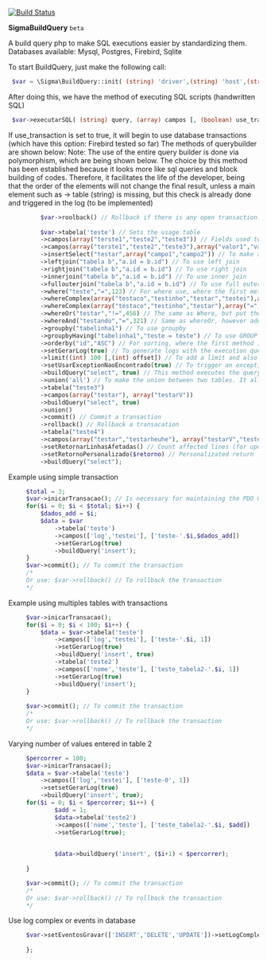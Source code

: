 [![Build Status](https://travis-ci.org/nathanfeitoza/sigmaBuildQuery.svg?branch=master)](https://travis-ci.org/nathanfeitoza/sigmaBuildQuery)

**SigmaBuildQuery** `beta`

A build query php to make SQL executions easier by standardizing them. Databases available: Mysql, Postgres, Firebird, Sqlite

To start BuildQuery, just make the following call:
   ```php
    $var = \Sigma\BuildQuery::init( (string) 'driver',(string) 'host',(string) 'database',(string) 'user',(string) 'pass'[, (array) options);
   ```
After doing this, we have the method of executing SQL scripts (handwritten SQL)
   ```php
    $var->executarSQL( (string) query, (array) campos [, (boolean) use_transaction, (boolean) use_exception_not_found] );
   ```
   If use_transaction is set to true, it will begin to use database transactions (which have this option: Firebird tested so far)
The methods of querybuilder are shown below:
        Note: The use of the entire query builder is done via polymorphism, which are being shown below. The choice by this method has been established because it looks more like sql queries and block building of codes. Therefore, it facilitates the life of the developer, being that the order of the elements will not change the final result, unless a main element such as -> table (string) is missing, but this check is already done and triggered in the log (to be implemented)

   ```php
            $var->roolback() // Rollback if there is any open transaction. Can be used when mixing code with transaction with no transaction. Obs: Does not polymorphism because it is a method of containment / prevention of errors
            
            $var->tabela('teste') // Sets the usage table
            ->campos(array("terste1","teste2","teste3")) // Fields used to make select, one can only pass an empty array: [''], and it will search all the fields of the table, or ['*'], or the field names
            ->campos(array("terste1","teste2","teste3"),array("valor1","valor2","valor3")) // Fields and their respective values to be inserted or updated
            ->insertSelect("testar",array("campo1","campo2")) // To make an insert using a select, insert test set (select field1, field2 from table1)
            ->leftjoin("tabela b","a.id = b.id") // To use left join
            ->rightjoin("tabela b","a.id = b.id") // To use right join
            ->innerjoin("tabela b","a.id = b.id") // To use inner join
            ->fullouterjoin("tabela b","a.id = b.id") // To use full outer join
            ->where("teste","=",123) // For where use, where the first method is the fields, the second the comparative and the third the value to be compared
            ->whereComplex(array("testaco","testinho","testar","testei"),array("=","!=","=","!="),array("456","789","856","1"),array("OR", "AND","OR","OR")) // For a where with multiple attributes. Ex: WHERE (field = 1) AND (field2 = 3) OR (fields3 = 2)
            ->whereComplex(array("testaco","testinho","testar"),array("=","!=","="),array("456","789","856"),array("OR", "AND","OR"))
            ->whereOr("testar","!=",456) // The same as Where, but put the OR in front, this way, where it should be called before, otherwise it will cause an sql error
            ->whereAnd("testando","=",321) // Same as whereOr, however add the And
            ->groupby("tabelinha1") // To use groupby
            ->groupbyHaving("tabelinha1","teste = teste") // To use GROUP BY HAVING
            ->orderby("id","ASC") // For sorting, where the first method is the field and the second sorting type
            ->setGerarLog(true) // To generate logs with the execution query in the database -> true or false (Making)
            ->limit((int) 100 [,(int) offset]) // To add a limit and also offset (offset only in postgres) to the search (functional only in mysql and postgres)
            ->setUsarExceptionNaoEncontrado(true) // To trigger an exception if no result is found in a select, if true. If false, it will fire an array of two elements, the first containing a string saying nothing was found, and the second with error code (710). By default it is true
            ->buildQuery("select", true) // This method executes the query, being defined as: buildQuery ((string) exec_type, (boolean) usar_union, (boolean) usar_transaction). The first one refers to the type of call that will be made: select, update, delete, insert
            ->union('all') // To make the union between two tables. It allows its use by setting 'all', 'union' or empty. To work, it is necessary that the previous buildQuery is set to use_union
            ->tabela("teste3")
            ->campos(array("testar"), array("testarV"))
            ->buildQuery("select", true)
            ->union()
            ->commit() // Commit a transaction
            ->rollback() // Rollback a transacation
            ->tabela("teste4")
            ->campos(array("testar","testarheuhe"), array("testarV","testeF"))
            ->setRetornarLinhasAfetadas() // Count affected lines (for update, delete and insert)
            ->setRetornoPersonalizado($retorno) // Personalizated return
            ->buildQuery("select");
   ```

   Example using simple transaction
   ```php
        $total = 3;
        $var->inicarTransacao(); // Is necessary for maintaining the PDO Object ans init the transaction
        for($i = 0; $i < $total; $i++) {
            $dados_add = $i;
            $data = $var
                ->tabela('teste')
                ->campos(['log','testei'], ['teste-'.$i,$dados_add])
                ->setGerarLog(true)
                ->buildQuery('insert');
        }
        $var->commit(); // To commit the transaction
        /*
        Or use: $var->rollback() // To rollback the transaction
        */
   ```

   Example using multiples tables with transactions
   ```php
        $var->inicarTransacao();
        for($i = 0; $i < 100; $i++) {
            $data = $var->tabela('teste')
                ->campos(['log','testei'], ['teste-'.$i, 1])
                ->setGerarLog(true)
                ->buildQuery('insert', true)
                ->tabela('teste2')
                ->campos(['nome','teste'], ['teste_tabela2-'.$i, 1])
                ->setGerarLog(true)
                ->buildQuery('insert');
        }
        
        $var->commit(); // To commit the transaction
        /*
        Or use: $var->rollback() // To rollback the transaction
        */
   ```
   Varying number of values entered in table 2
   ```php
        $percorrer = 100;
        $var->inicarTransacao();
        $data = $var->tabela('teste')
            ->campos(['log','testei'], ['teste-0', 1])
            ->setsetGerarLog(true)
            ->buildQuery('insert', true);
        for($i = 0; $i < $percorrer; $i++) {
                $add = 1;
                $data->tabela('teste2')
                ->campos(['nome','teste'], ['teste_tabela2-'.$i, $add])
                ->setGerarLog(true);
                

                $data->buildQuery('insert', ($i+1) < $percorrer);
                
        }

        $var->commit(); // To commit the transaction
        /*
        Or use: $var->rollback() // To rollback the transaction
        */
   ```

   Use log complex or events in database
   ```php
        $var->setEventosGravar(['INSERT','DELETE','UPDATE'])->setLogComplexo = function($con, $acao) {
           
        };
   ```
